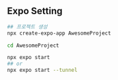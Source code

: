 ## Expo Setting

```bash
## 프로젝트 생성
npx create-expo-app AwesomeProject

cd AwesomeProject

npx expo start
## or
npx expo start --tunnel
```
